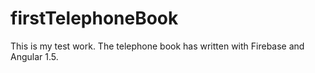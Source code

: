 # firstTelephoneBook
This is my test work. The telephone book has written with Firebase and Angular 1.5.
